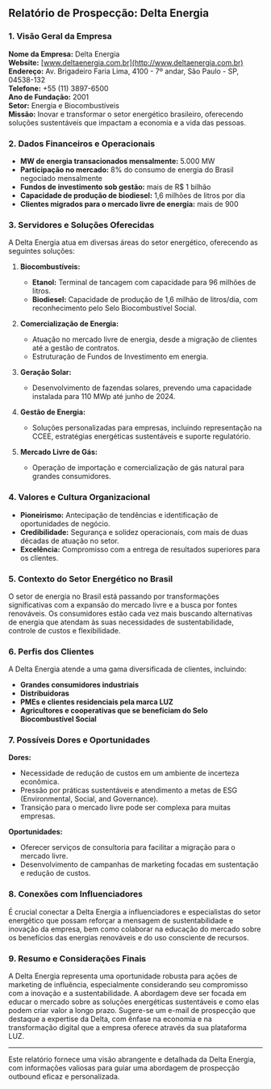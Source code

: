 ## Relatório de Prospecção: Delta Energia

### 1. Visão Geral da Empresa
**Nome da Empresa:** Delta Energia  
**Website:** [www.deltaenergia.com.br](http://www.deltaenergia.com.br)   
**Endereço:** Av. Brigadeiro Faria Lima, 4100 - 7º andar, São Paulo - SP, 04538-132  
**Telefone:** +55 (11) 3897-6500  
**Ano de Fundação:** 2001  
**Setor:** Energia e Biocombustíveis  
**Missão:** Inovar e transformar o setor energético brasileiro, oferecendo soluções sustentáveis que impactam a economia e a vida das pessoas.

### 2. Dados Financeiros e Operacionais
- **MW de energia transacionados mensalmente:** 5.000 MW
- **Participação no mercado:** 8% do consumo de energia do Brasil negociado mensalmente
- **Fundos de investimento sob gestão:** mais de R$ 1 bilhão
- **Capacidade de produção de biodiesel:** 1,6 milhões de litros por dia
- **Clientes migrados para o mercado livre de energia:** mais de 900

### 3. Servidores e Soluções Oferecidas
A Delta Energia atua em diversas áreas do setor energético, oferecendo as seguintes soluções:
1. **Biocombustíveis:**
   - **Etanol:** Terminal de tancagem com capacidade para 96 milhões de litros.
   - **Biodiesel:** Capacidade de produção de 1,6 milhão de litros/dia, com reconhecimento pelo Selo Biocombustível Social.
  
2. **Comercialização de Energia:**
   - Atuação no mercado livre de energia, desde a migração de clientes até a gestão de contratos.
   - Estruturação de Fundos de Investimento em energia.

3. **Geração Solar:**
   - Desenvolvimento de fazendas solares, prevendo uma capacidade instalada para 110 MWp até junho de 2024.

4. **Gestão de Energia:**
   - Soluções personalizadas para empresas, incluindo representação na CCEE, estratégias energéticas sustentáveis e suporte regulatório.

5. **Mercado Livre de Gás:**
   - Operação de importação e comercialização de gás natural para grandes consumidores.

### 4. Valores e Cultura Organizacional
- **Pioneirismo:** Antecipação de tendências e identificação de oportunidades de negócio.
- **Credibilidade:** Segurança e solidez operacionais, com mais de duas décadas de atuação no setor.
- **Excelência:** Compromisso com a entrega de resultados superiores para os clientes.

### 5. Contexto do Setor Energético no Brasil
O setor de energia no Brasil está passando por transformações significativas com a expansão do mercado livre e a busca por fontes renováveis. Os consumidores estão cada vez mais buscando alternativas de energia que atendam às suas necessidades de sustentabilidade, controle de custos e flexibilidade.

### 6. Perfis dos Clientes
A Delta Energia atende a uma gama diversificada de clientes, incluindo:
- **Grandes consumidores industriais**
- **Distribuidoras**
- **PMEs e clientes residenciais pela marca LUZ**
- **Agricultores e cooperativas que se beneficiam do Selo Biocombustível Social**

### 7. Possíveis Dores e Oportunidades
**Dores:**
- Necessidade de redução de custos em um ambiente de incerteza econômica.
- Pressão por práticas sustentáveis e atendimento a metas de ESG (Environmental, Social, and Governance).
- Transição para o mercado livre pode ser complexa para muitas empresas.

**Oportunidades:**
- Oferecer serviços de consultoria para facilitar a migração para o mercado livre.
- Desenvolvimento de campanhas de marketing focadas em sustentação e redução de custos.

### 8. Conexões com Influenciadores
É crucial conectar a Delta Energia a influenciadores e especialistas do setor energético que possam reforçar a mensagem de sustentabilidade e inovação da empresa, bem como colaborar na educação do mercado sobre os benefícios das energias renováveis e do uso consciente de recursos.

### 9. Resumo e Considerações Finais
A Delta Energia representa uma oportunidade robusta para ações de marketing de influência, especialmente considerando seu compromisso com a inovação e a sustentabilidade. A abordagem deve ser focada em educar o mercado sobre as soluções energéticas sustentáveis e como elas podem criar valor a longo prazo. Sugere-se um e-mail de prospecção que destaque a expertise da Delta, com ênfase na economia e na transformação digital que a empresa oferece através da sua plataforma LUZ. 

---

Este relatório fornece uma visão abrangente e detalhada da Delta Energia, com informações valiosas para guiar uma abordagem de prospecção outbound eficaz e personalizada.